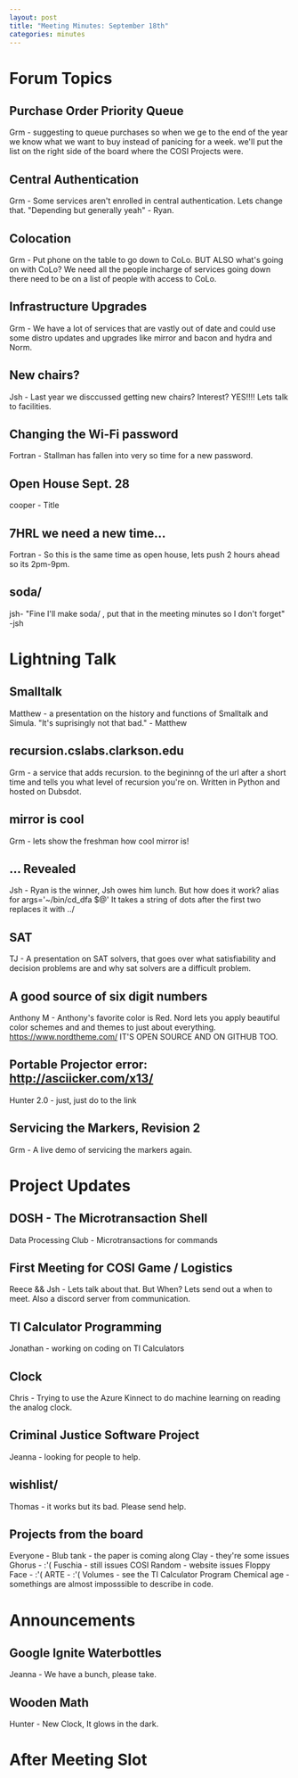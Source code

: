 ```yaml
---
layout: post
title: "Meeting Minutes: September 18th"
categories: minutes
---
```


# Forum Topics

## Purchase Order Priority Queue

Grm - suggesting to queue purchases so when we ge to the end of the year we know what we want to buy instead of panicing for a week. we'll put the list on the right side of the board where the COSI Projects were. 

## Central Authentication

Grm - Some services aren't enrolled in central authentication. Lets change that. "Depending but generally yeah" - Ryan. 

## Colocation

Grm - Put phone on the table to go down to CoLo. BUT ALSO what's going on with CoLo? We need all the people incharge of services going down there need to be on a list of people with access to CoLo. 

## Infrastructure Upgrades

Grm - We have a lot of services that are vastly out of date and could use some distro updates and upgrades like mirror and bacon and hydra and Norm. 

## New chairs?

Jsh - Last year we disccussed getting new chairs? Interest? YES!!!! Lets talk to facilities. 

## Changing the Wi-Fi password

Fortran - Stallman has fallen into very so time for a new password. 

## Open House Sept. 28

cooper - Title

## 7HRL we need a new time...

Fortran - So this is the same time as open house, lets push 2 hours ahead so its 2pm-9pm. 

## soda/

jsh- "Fine I'll make soda/ , put that in the meeting minutes so I don't forget" -jsh 

# Lightning Talk

## Smalltalk

Matthew - a presentation on the history and functions of Smalltalk and Simula. "It's suprisingly not that bad." - Matthew 

## recursion.cslabs.clarkson.edu

Grm - a service that adds recursion. to the begininng of the url after a short time and tells you what level of recursion you're on. Written in Python and hosted on Dubsdot. 

## mirror is cool

Grm - lets show the freshman how cool mirror is!

## ... Revealed

Jsh - Ryan is the winner, Jsh owes him lunch. But how does it work? alias for args='~/bin/cd_dfa $@'  It takes a string of dots after the first two replaces it with ../ 

## SAT

TJ - A presentation on SAT solvers, that goes over what satisfiability and decision problems are and why sat solvers are a difficult problem. 

## A good source of six digit numbers

Anthony M - Anthony's favorite color is Red. Nord lets you apply beautiful color schemes and and themes to just about everything. https://www.nordtheme.com/ IT'S OPEN SOURCE AND ON GITHUB TOO. 

## Portable Projector error: http://asciicker.com/x13/

Hunter 2.0 - just, just do to the link

## Servicing the Markers, Revision 2

Grm - A live demo of servicing the markers again. 

# Project Updates

## DOSH - The Microtransaction Shell

Data Processing Club - Microtransactions for commands 

## First Meeting for COSI Game / Logistics

Reece && Jsh - Lets talk about that. But When? Lets send out a when to meet. Also a discord server from communication. 

## TI Calculator Programming

Jonathan - working on coding on TI Calculators

## Clock 

Chris - Trying to use the Azure Kinnect to do machine learning on reading the analog clock.  

## Criminal Justice Software Project

Jeanna - looking for people to help. 

## wishlist/

Thomas - it works but its bad. Please send help. 

## Projects from the board

Everyone - 
    Blub tank - the paper is coming along
    Clay - they're some issues
    Ghorus - :'(
    Fuschia - still issues
    COSI Random - website issues
    Floppy Face - :'(
    ARTE - :'(
    Volumes - see the TI Calculator Program
    Chemical age - somethings are almost imposssible to describe in code. 

# Announcements

## Google Ignite Waterbottles

Jeanna - We have a bunch, please take. 

## Wooden Math

Hunter - New Clock, It glows in the dark. 

# After Meeting Slot

